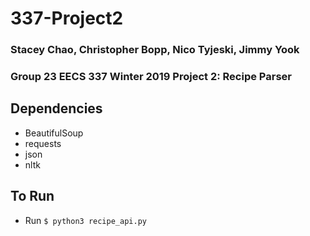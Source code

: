# 337-Project2
### Stacey Chao, Christopher Bopp, Nico Tyjeski, Jimmy Yook
### Group 23 EECS 337 Winter 2019 Project 2: Recipe Parser

## Dependencies
- BeautifulSoup
- requests
- json
- nltk

## To Run
-  Run `$ python3 recipe_api.py`
